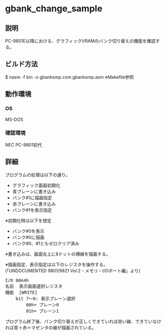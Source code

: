 # gbank_change_sample

## 説明
PC-9801E以降における、グラフィックVRAMのバンク切り替えの機能を確認する。

## ビルド方法
$ nasm -f bin -o gbanksmp.com gbanksmp.asm
※Makefile参照

## 動作環境

### OS
MS-DOS

### 確認環境
NEC PC-9801初代

## 詳細

プログラムの処理は以下の通り。

* グラフィック画面初期化
* 青プレーンに書き込み
* バンク#1に描画指定
* 赤プレーンに書き込み
* バンク#1を表示指定

※初期化時は以下を想定
* バンク#0を表示
* バンク#0に描画
* バンク#0、#1ともゼロクリア済み

※書き込みは、画面左上に8ドットの横線を描画する。

※描画指定、表示指定は以下のレジスタを操作する。<br>
(「UNDOCUMENTED 9801/9821 Vol.2 - メモリ・I/Oポート編」より)
<pre>
I/O	00A4h
名前	表示画面選択レジスタ
機能	[WRITE]
	bit 7～0: 表示プレーン選択
		00h= プレーン0
		01h= プレーン1
</pre>

プログラム終了後、バンク切り替えが正しくできていれば赤い線、できていなければ青＋赤＝マゼンタの線が描画されている。
